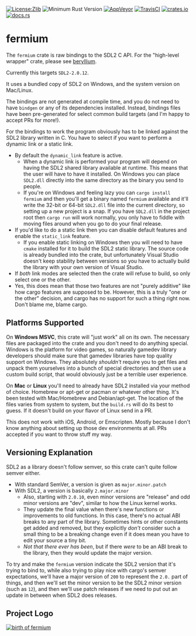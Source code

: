 [![License:Zlib](https://img.shields.io/badge/License-Zlib-brightgreen.svg)](https://opensource.org/licenses/Zlib)
![Minimum Rust Version](https://img.shields.io/badge/Min%20Rust-1.33-green.svg)
[![AppVeyor](https://ci.appveyor.com/api/projects/status/lqvi8qbjayf35v8m/branch/master?svg=true)](https://ci.appveyor.com/project/Lokathor/fermium/branch/master)
[![TravisCI](https://travis-ci.org/Lokathor/fermium.svg?branch=master)](https://travis-ci.org/Lokathor/fermium)
[![crates.io](https://img.shields.io/crates/v/fermium.svg)](https://crates.io/crates/fermium)
[![docs.rs](https://docs.rs/fermium/badge.svg)](https://docs.rs/fermium/)

# fermium

The `fermium` crate is raw bindings to the SDL2 C API. For the "high-level
wrapper" crate, please see [beryllium](https://github.com/Lokathor/beryllium).

Currently this targets `SDL2-2.0.12`.

It uses a bundled copy of SDL2 on Windows, and the system version on Mac/Linux.

The bindings are not generated at compile time, and you do not need to have
`bindgen` or any of its dependencies installed. Instead, bindings files have
been pre-generated for select common build targets (and I'm happy to accept PRs
for more!).

For the bindings to work the program obviously has to be linked against the SDL2
library written in C. You have to select if you want to perform a dynamic link
or a static link.

* By default the `dynamic_link` feature is active.
  * When a dynamic link is performed your program will depend on having the SDL2
    shared library available at runtime. This means that the user will have to
    have it installed. On Windows you can place `SDL2.dll` directly into the
    same directory as the binary you send to people.
  * If you're on Windows and feeling lazy you can `cargo install fermium` and
    then you'll get a binary named `fermium` available and it'll write the
    32-bit or 64-bit `SDL2.dll` file into the current directory, so setting up a
    new project is a snap. If you have `SDL2.dll` in the project root then
    `cargo run` will work normally, you only have to fiddle with moving files
    around when you go to do your final release.
* If you'd like to do a static link then you can disable default features and
  enable the `static_link` feature.
  * If you enable static linking on Windows then you will need to have `cmake`
    installed for it to build the SDL2 static library. The source code is
    already bundled into the crate, but unfortunately Visual Studio doesn't keep
    stability between versions so you have to actually build the library with
    your own version of Visual Studio.
* If _both_ link modes are selected then the crate will refuse to build, so only
  select one or the other.
* Yes, this does mean that those two features are not "purely additive" like how
  cargo features are supposed to be. However, this is a truly "one or the other"
  decision, and cargo has no support for such a thing right now. Don't blame me,
  blame cargo.

## Platforms Supported

On **Windows MSVC**, this crate will "just work" all on its own. The necessary
files are packaged into the crate and you don't need to do anything special.
Windows is the platform for video games, so naturally gamedev library developers
should make sure that gamedev libraries have top quality support on Windows.
They absolutely _shouldn't_ require you to get files and unpack them yourselves
into a bunch of special directories and then use a custom build script, that
would obviously just be a terrible user experience.

On **Mac** or **Linux** you'll need to already have SDL2 installed via your
method of choice. Homebrew or apt-get or pacman or whatever other thing. It's
been tested with Mac/Homebrew and Debian/apt-get. The location of the files
varies from system to system, but the `build.rs` will do its best to guess. If
it doesn't build on your flavor of Linux send in a PR.

This does not work with iOS, Android, or Emscripten. Mostly because I don't know
anything about setting up those dev environments at all. PRs accepted if you
want to throw stuff my way.

## Versioning Explanation

SDL2 as a library doesn't follow semver, so this crate can't quite follow semver
either.

* With standard SemVer, a version is given as `major.minor.patch`
* With SDL2, a version is basically `2.major.minor`
  * Also, starting with `2.0.10`, even minor versions are "release" and odd
    minor versions are "dev", similar to how the Linux kernel works.
  * They update the final value when there's new functions or improvements to
    old functions. In this case, there's no actual ABI breaks to any part of the
    library. Sometimes hints or other constants get added and removed, but they
    explicitly _don't_ consider such a small thing to be a breaking change even if it does mean you have to edit your source a tiny bit.
  * _Not that there ever has been_, but if there _were_ to be an ABI break to the
    library, then they would update the major version.

To try and make the `fermium` version indicate the SDL2 version that it's trying
to bind to, while also trying to play nice with cargo's semver expectations,
we'll have a major version of `200` to represent the `2.0.` part of things, and
then we'll set the minor version to be the SDL2 minor version (such as `12`),
and then we'll use patch releases if we need to put out an update in between
when SDL2 does releases.

## Project Logo

[![birth of fermium](https://upload.wikimedia.org/wikipedia/commons/5/58/Ivy_Mike_-_mushroom_cloud.jpg)](https://en.wikipedia.org/wiki/Fermium)
